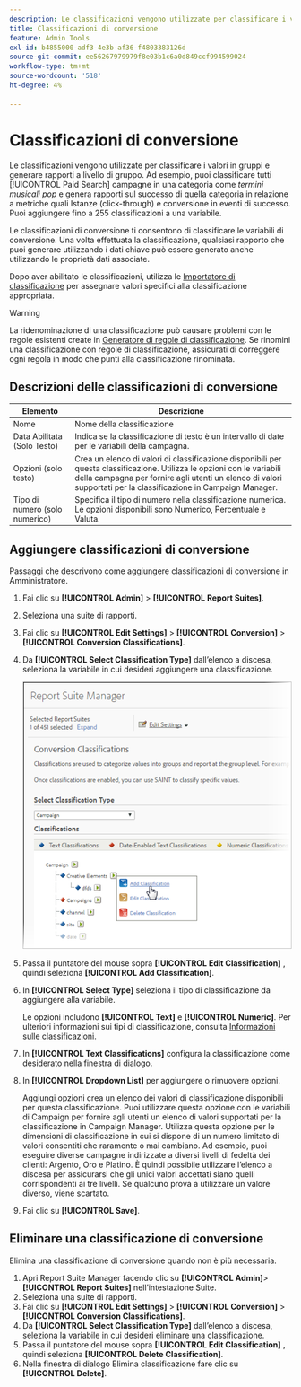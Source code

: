 ```yaml
---
description: Le classificazioni vengono utilizzate per classificare i valori in gruppi e generare rapporti a livello di gruppo. Ad esempio, puoi classificare tutte le campagne di ricerca a pagamento in una categoria come i termini della musica pop e generare rapporti sul successo di tale categoria in relazione a metriche quali Istanze (click-through) e conversione in eventi di successo.
title: Classificazioni di conversione
feature: Admin Tools
exl-id: b4855000-adf3-4e3b-af36-f4803383126d
source-git-commit: ee56267979979f8e03b1c6a0d849ccf994599024
workflow-type: tm+mt
source-wordcount: '518'
ht-degree: 4%

---
```


# Classificazioni di conversione

Le classificazioni vengono utilizzate per classificare i valori in gruppi e generare rapporti a livello di gruppo. Ad esempio, puoi classificare tutti [!UICONTROL Paid Search] campagne in una categoria come *termini musicali pop* e genera rapporti sul successo di quella categoria in relazione a metriche quali Istanze (click-through) e conversione in eventi di successo. Puoi aggiungere fino a 255 classificazioni a una variabile.

Le classificazioni di conversione ti consentono di classificare le variabili di conversione. Una volta effettuata la classificazione, qualsiasi rapporto che puoi generare utilizzando i dati chiave può essere generato anche utilizzando le proprietà dati associate.

Dopo aver abilitato le classificazioni, utilizza le [Importatore di classificazione](/help/components/classifications/importer/c-working-with-saint.md) per assegnare valori specifici alla classificazione appropriata.

>[!WARNING]
>
>La ridenominazione di una classificazione può causare problemi con le regole esistenti create in [Generatore di regole di classificazione](/help/components/classifications/crb/classification-rule-builder.md). Se rinomini una classificazione con regole di classificazione, assicurati di correggere ogni regola in modo che punti alla classificazione rinominata.

## Descrizioni delle classificazioni di conversione

| Elemento | Descrizione |
| --- | --- |
| Nome | Nome della classificazione |
| Data Abilitata (Solo Testo) | Indica se la classificazione di testo è un intervallo di date per le variabili della campagna. |
| Opzioni (solo testo) | Crea un elenco di valori di classificazione disponibili per questa classificazione. Utilizza le opzioni con le variabili della campagna per fornire agli utenti un elenco di valori supportati per la classificazione in Campaign Manager. |
| Tipo di numero (solo numerico) | Specifica il tipo di numero nella classificazione numerica. Le opzioni disponibili sono Numerico, Percentuale e Valuta. |

## Aggiungere classificazioni di conversione

Passaggi che descrivono come aggiungere classificazioni di conversione in Amministratore.

1. Fai clic su **[!UICONTROL Admin]** > **[!UICONTROL Report Suites]**.
1. Seleziona una suite di rapporti.
1. Fai clic su **[!UICONTROL Edit Settings]** > **[!UICONTROL Conversion]** > **[!UICONTROL Conversion Classifications]**.
1. Da **[!UICONTROL Select Classification Type]** dall’elenco a discesa, seleziona la variabile in cui desideri aggiungere una classificazione.

   ![Informazioni sul passaggio](../assets/sub_class_create.png)

1. Passa il puntatore del mouse sopra **[!UICONTROL Edit Classification]** , quindi seleziona **[!UICONTROL Add Classification]**.
1. In **[!UICONTROL Select Type]** seleziona il tipo di classificazione da aggiungere alla variabile.

   Le opzioni includono **[!UICONTROL Text]** e **[!UICONTROL Numeric]**. Per ulteriori informazioni sui tipi di classificazione, consulta [Informazioni sulle classificazioni](/help/components/classifications/c-classifications.md).
1. In **[!UICONTROL Text Classifications]** configura la classificazione come desiderato nella finestra di dialogo.

1. In **[!UICONTROL Dropdown List]** per aggiungere o rimuovere opzioni.

   Aggiungi opzioni crea un elenco dei valori di classificazione disponibili per questa classificazione. Puoi utilizzare questa opzione con le variabili di Campaign per fornire agli utenti un elenco di valori supportati per la classificazione in Campaign Manager. Utilizza questa opzione per le dimensioni di classificazione in cui si dispone di un numero limitato di valori consentiti che raramente o mai cambiano. Ad esempio, puoi eseguire diverse campagne indirizzate a diversi livelli di fedeltà dei clienti: Argento, Oro e Platino. È quindi possibile utilizzare l’elenco a discesa per assicurarsi che gli unici valori accettati siano quelli corrispondenti ai tre livelli. Se qualcuno prova a utilizzare un valore diverso, viene scartato.

1. Fai clic su **[!UICONTROL Save]**.

## Eliminare una classificazione di conversione

Elimina una classificazione di conversione quando non è più necessaria.

1. Apri Report Suite Manager facendo clic su **[!UICONTROL Admin]**> **[!UICONTROL Report Suites]** nell’intestazione Suite.
1. Seleziona una suite di rapporti.
1. Fai clic su **[!UICONTROL Edit Settings]** > **[!UICONTROL Conversion]** > **[!UICONTROL Conversion Classifications]**.
1. Da **[!UICONTROL Select Classification Type]** dall’elenco a discesa, seleziona la variabile in cui desideri eliminare una classificazione.
1. Passa il puntatore del mouse sopra **[!UICONTROL Edit Classification]** , quindi seleziona **[!UICONTROL Delete Classification]**.
1. Nella finestra di dialogo Elimina classificazione fare clic su **[!UICONTROL Delete]**.

